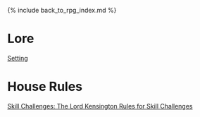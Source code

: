 ---
---

{% include back_to_rpg_index.md %}

# Lore

[Setting](World/Setting.html)  

# House Rules

[Skill Challenges: The Lord Kensington Rules for Skill Challenges](Rules/HouseRules.html#skill-challenges)  
